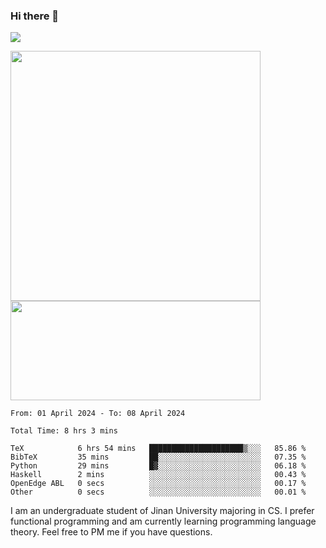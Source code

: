 ### Hi there 👋

<!--
**pe200012/pe200012** is a ✨ _special_ ✨ repository because its `README.md` (this file) appears on your GitHub profile.

Here are some ideas to get you started:

- 🔭 I’m currently working on ...
- 🌱 I’m currently learning ...
- 👯 I’m looking to collaborate on ...
- 🤔 I’m looking for help with ...
- 💬 Ask me about ...
- 📫 How to reach me: ...
- 😄 Pronouns: ...
- ⚡ Fun fact: ...
-->
![](https://www.codewars.com/users/pe200012/badges/large)
<p>
    <img width="400em" src="https://github-readme-stats-git-masterrstaa-rickstaa.vercel.app/api?username=pe200012&show_icons=true&icon_color=f44336&title_color=757de8&rank_icon=github">
    <img width="400em" height="159em" src="https://github-readme-stats-git-masterrstaa-rickstaa.vercel.app/api/top-langs/?username=pe200012&hide=html,cmake,css&title_color=757de8&layout=compact">
</p>

<!--START_SECTION:waka-->

```all_time
From: 01 April 2024 - To: 08 April 2024

Total Time: 8 hrs 3 mins

TeX            6 hrs 54 mins   █████████████████████▒░░░   85.86 %
BibTeX         35 mins         ██░░░░░░░░░░░░░░░░░░░░░░░   07.35 %
Python         29 mins         █▓░░░░░░░░░░░░░░░░░░░░░░░   06.18 %
Haskell        2 mins          ░░░░░░░░░░░░░░░░░░░░░░░░░   00.43 %
OpenEdge ABL   0 secs          ░░░░░░░░░░░░░░░░░░░░░░░░░   00.17 %
Other          0 secs          ░░░░░░░░░░░░░░░░░░░░░░░░░   00.01 %
```

<!--END_SECTION:waka-->

I am an undergraduate student of Jinan University majoring in CS. I prefer functional programming and am currently learning programming language theory. Feel free to PM me if you have questions.
